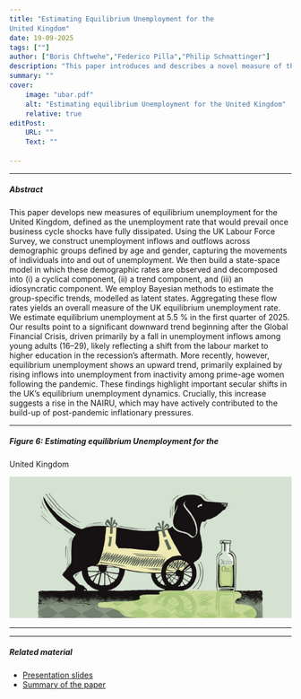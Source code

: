 ```yaml
---
title: "Estimating Equilibrium Unemployment for the
United Kingdom" 
date: 19-09-2025
tags: [""]
author: ["Boris Chftwehe","Federico Pilla","Philip Schnattinger"]
description: "This paper introduces and describes a novel measure of the equilibrium rate of unemployment for the United Kingdom." 
summary: "" 
cover:
    image: "ubar.pdf"
    alt: "Estimating equilibrium Unemployment for the United Kingdom"
    relative: true
editPost:
    URL: ""
    Text: ""

---
```




---

##### Abstract


This paper develops new measures of equilibrium unemployment for the United Kingdom, defined as the unemployment rate that would prevail once business cycle shocks have fully dissipated. Using the UK Labour Force Survey, we construct unemployment inflows and outflows across demographic groups defined by age and gender, capturing the movements of individuals into and out of unemployment. We then build a state-space model in which these demographic rates are observed and decomposed into (i) a cyclical component, (ii) a trend component, and (iii) an idiosyncratic component. We employ Bayesian methods to estimate the group-specific trends, modelled as latent states. Aggregating these flow rates yields an overall measure of the UK equilibrium unemployment rate. We estimate equilibrium unemployment at 5.5 % in the first quarter of 2025. Our results point to a significant downward trend beginning after the Global Financial Crisis, driven primarily by a fall in unemployment inflows among young adults (16–29), likely reflecting a shift from the labour market to higher education in the recession’s aftermath. More recently, however, equilibrium unemployment shows an upward trend, primarily explained by rising inflows into unemployment from inactivity among prime-age women following the pandemic. These findings highlight important secular shifts in the UK’s equilibrium unemployment dynamics. Crucially, this increase suggests a rise in the NAIRU, which may have actively contributed to the build-up of post-pandemic inflationary pressures.

---

##### Figure 6: Estimating equilibrium Unemployment for the
United Kingdom

![](paper1.png)

---

---

##### Related material

+ [Presentation slides]()
+ [Summary of the paper]()
